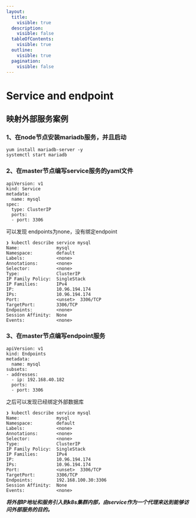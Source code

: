 ```yaml
---
layout:
  title:
    visible: true
  description:
    visible: false
  tableOfContents:
    visible: true
  outline:
    visible: true
  pagination:
    visible: false
---
```


# Service and endpoint

## 映射外部服务案例

### 1、在node节点安装mariadb服务，并且启动

```
yum install mariadb-server -y
systemctl start mariadb
```

### 2、在master节点编写service服务的yaml文件

```
apiVersion: v1
kind: Service
metadata:
  name: mysql
spec:
  type: ClusterIP
  ports:
  - port: 3306
```

可以发现  endpoints为none，没有绑定endpoint

```
❯ kubectl describe service mysql
Name:              mysql
Namespace:         default
Labels:            <none>
Annotations:       <none>
Selector:          <none>
Type:              ClusterIP
IP Family Policy:  SingleStack
IP Families:       IPv4
IP:                10.96.194.174
IPs:               10.96.194.174
Port:              <unset>  3306/TCP
TargetPort:        3306/TCP
Endpoints:         <none>
Session Affinity:  None
Events:            <none>
```

### 3、在master节点编写endpoint服务

```
apiVersion: v1
kind: Endpoints
metadata:
  name: mysql
subsets:
- addresses:
  - ip: 192.168.40.182
  ports:
  - port: 3306
```

之后可以发现已经绑定外部数据库

```
❯ kubectl describe service mysql
Name:              mysql
Namespace:         default
Labels:            <none>
Annotations:       <none>
Selector:          <none>
Type:              ClusterIP
IP Family Policy:  SingleStack
IP Families:       IPv4
IP:                10.96.194.174
IPs:               10.96.194.174
Port:              <unset>  3306/TCP
TargetPort:        3306/TCP
Endpoints:         192.168.100.30:3306
Session Affinity:  None
Events:            <none>
```

_**将外部IP地址和服务引入到k8s集群内部，由service作为一个代理来达到能够访问外部服务的目的。**_

